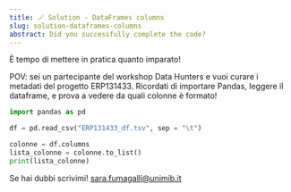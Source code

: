 ```yaml
---
title: 🪄 Solution - DataFrames columns
slug: solution-dataframes-columns
abstract: Did you successfully complete the code?
---
```


È tempo di mettere in pratica quanto imparato!

POV: sei un partecipante del workshop Data Hunters e vuoi curare i metadati del progetto ERP131433. Ricordati di importare Pandas, leggere il dataframe, e prova a vedere da quali colonne è formato!


```python
import pandas as pd 

df = pd.read_csv("ERP131433_df.tsv", sep = "\t")

colonne = df.columns
lista_colonne = colonne.to_list()
print(lista_colonne)
```

Se hai dubbi scrivimi! [sara.fumagalli@unimib.it](mailto:sara.fumagalli@unimib.it)